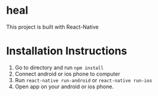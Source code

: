 # heal

This project is built with React-Native 

# Installation Instructions
1. Go to directory and run `npm install`
2. Connect android or ios phone to computer
2. Run `react-native run-android` or `react-native run-ios`
3. Open app on your android or ios phone.

